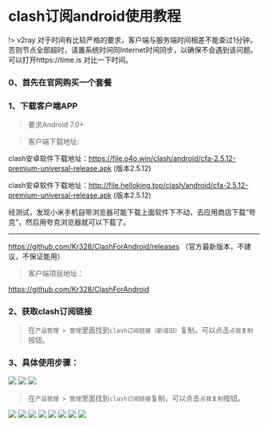 # clash订阅android使用教程

!> v2ray 对于时间有比较严格的要求，客户端与服务端时间相差不能查过1分钟，否则节点全部超时，请置系统时间同Internet时间同步，以确保不会遇到该问题。可以打开https://time.is 对比一下时间。

### 0、首先在官网购买一个套餐


### 1、下载客户端APP
>要求Android 7.0+

> 客户端下载地址: 

clash安卓软件下载地址：https://file.o4o.win/clash/android/cfa-2.5.12-premium-universal-release.apk (版本2.5.12)

clash安卓软件下载地址：http://file.helloking.top/clash/android/cfa-2.5.12-premium-universal-release.apk (版本2.5.12)

经测试，发现小米手机自带浏览器可能下载上面软件下不动，去应用商店下载“夸克”，然后用夸克浏览器就可以下载了。

---

https://github.com/Kr328/ClashForAndroid/releases （官方最新版本，不建议，不保证能用）

> 客户端项目地址：

https://github.com/Kr328/ClashForAndroid

### 2、获取clash订阅链接
> 在`产品管理 > 管理`里面找到`clash订阅链接（新或旧）`复制，可以点击`点我复制`按钮。

### 3、具体使用步骤：

![](/img/android/1.png)
![](/img/android/2.png)
![](/img/android/3.png)

> 在`产品管理 > 管理`里面找到`clash订阅链接`复制，可以点击`点我复制`按钮。

![](/img/android/41.png)
![](/img/android/5.png)
![](/img/android/6.png)
![](/img/android/7.png)
![](/img/android/8.png)
![](/img/android/9.png)
![](/img/android/10.png)
![](/img/android/11.png)